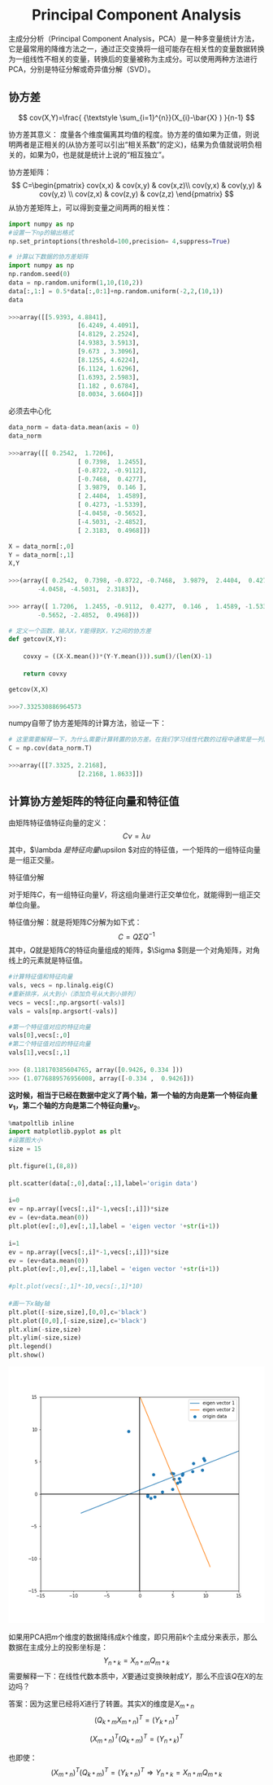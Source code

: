 <center>
     <h1>Principal Component Analysis</h1>
 </center>

主成分分析（Principal Component Analysis，PCA）是一种多变量统计方法，它是最常用的降维方法之一，通过正交变换将一组可能存在相关性的变量数据转换为一组线性不相关的变量，转换后的变量被称为主成分。可以使用两种方法进行 PCA，分别是特征分解或奇异值分解（SVD）。

## 协方差

$$
cov(X,Y)=\frac{ {\textstyle \sum_{i=1}^{n}}(X_{i}-\bar{X} ) }{n-1} 
$$



协方差其意义： 度量各个维度偏离其均值的程度。协方差的值如果为正值，则说明两者是正相关的(从协方差可以引出“相关系数”的定义)，结果为负值就说明负相关的，如果为0，也是就是统计上说的“相互独立”。

协方差矩阵：
$$
C=\begin{pmatrix}
 cov(x,x) & cov(x,y) & cov(x,z)\\
  cov(y,x) & cov(y,y) & cov(y,z) \\
  cov(z,x) & cov(z,y) & cov(z,z)
\end{pmatrix}
$$
从协方差矩阵上，可以得到变量之间两两的相关性：

```python
import numpy as np
#设置一下np的输出格式
np.set_printoptions(threshold=100,precision= 4,suppress=True)
```

```python
# 计算以下数据的协方差矩阵
import numpy as np
np.random.seed(0)
data = np.random.uniform(1,10,(10,2))
data[:,1:] = 0.5*data[:,0:1]+np.random.uniform(-2,2,(10,1))
data

>>>array([[5.9393, 4.8841],
                   [6.4249, 4.4091],
                   [4.8129, 2.2524],
                   [4.9383, 3.5913],
                   [9.673 , 3.3096],
                   [8.1255, 4.6224],
                   [6.1124, 1.6296],
                   [1.6393, 2.5983],
                   [1.182 , 0.6784],
                   [8.0034, 3.6604]])
```

必须去中心化

```python
data_norm = data-data.mean(axis = 0)
data_norm

>>>array([[ 0.2542,  1.7206],
                   [ 0.7398,  1.2455],
                   [-0.8722, -0.9112],
                   [-0.7468,  0.4277],
                   [ 3.9879,  0.146 ],
                   [ 2.4404,  1.4589],
                   [ 0.4273, -1.5339],
                   [-4.0458, -0.5652],
                   [-4.5031, -2.4852],
                   [ 2.3183,  0.4968]])
```

```python
X = data_norm[:,0]
Y = data_norm[:,1]
X,Y

>>>(array([ 0.2542,  0.7398, -0.8722, -0.7468,  3.9879,  2.4404,  0.4273,
        -4.0458, -4.5031,  2.3183]),
        
>>> array([ 1.7206,  1.2455, -0.9112,  0.4277,  0.146 ,  1.4589, -1.5339,
        -0.5652, -2.4852,  0.4968]))
```

```python
# 定义一个函数，输入X，Y能得到X，Y之间的协方差
def getcov(X,Y):

    covxy = ((X-X.mean())*(Y-Y.mean())).sum()/(len(X)-1)

    return covxy
```

```python
getcov(X,X)

>>>7.332530886964573
```



numpy自带了协方差矩阵的计算方法，验证一下：

```python
# 这里需要解释一下，为什么需要计算转置的协方差。在我们学习线性代数的过程中通常是一列向量来表示，但是在实际的运算过程中，我们通常会把每一行当成一个数据，每列当成这个数据的feature。
C = np.cov(data_norm.T)

>>>array([[7.3325, 2.2168],
                   [2.2168, 1.8633]])
```



## 计算协方差矩阵的特征向量和特征值

由矩阵特征值特征向量的定义：
$$
C\nu =\lambda \upsilon 
$$
其中，$\lambda $是特征向量$\upsilon $对应的特征值，一个矩阵的一组特征向量是一组正交量。

特征值分解

对于矩阵$C$，有一组特征向量$V$，将这组向量进行正交单位化，就能得到一组正交单位向量。

特征值分解：就是将矩阵$C$分解为如下式：
$$
C=Q\Sigma Q^{-1} 
$$
其中，$Q$就是矩阵$C$的特征向量组成的矩阵，$\Sigma $则是一个对角矩阵，对角线上的元素就是特征值。

```python
#计算特征值和特征向量
vals, vecs = np.linalg.eig(C)
#重新排序，从大到小（添加负号从大到小排列）
vecs = vecs[:,np.argsort(-vals)]
vals = vals[np.argsort(-vals)]
```

```python
#第一个特征值对应的特征向量
vals[0],vecs[:,0]
#第二个特征值对应的特征向量
vals[1],vecs[:,1]

>>> (8.118170385604765, array([0.9426, 0.334 ]))
>>> (1.0776889576956008, array([-0.334 ,  0.9426]))
```

**这时候，相当于已经在数据中定义了两个轴，第一个轴的方向是第一个特征向量$v_{1}$，第二个轴的方向是第二个特征向量$v_{2}$**。



```python
%matpoltlib inline
import matplotlib.pyplot as plt
#设置图大小
size = 15

plt.figure(1,(8,8))

plt.scatter(data[:,0],data[:,1],label='origin data')

i=0
ev = np.array([vecs[:,i]*-1,vecs[:,i]])*size
ev = (ev+data.mean(0))
plt.plot(ev[:,0],ev[:,1],label = 'eigen vector '+str(i+1))

i=1
ev = np.array([vecs[:,i]*-1,vecs[:,i]])*size
ev = (ev+data.mean(0))
plt.plot(ev[:,0],ev[:,1],label = 'eigen vector '+str(i+1))

#plt.plot(vecs[:,1]*-10,vecs[:,1]*10)

#画一下x轴y轴
plt.plot([-size,size],[0,0],c='black')
plt.plot([0,0],[-size,size],c='black')
plt.xlim(-size,size)
plt.ylim(-size,size)
plt.legend()
plt.show()
```

![pca_1](./images/pca/pca_1.png)

如果用PCA把$m$个维度的数据降纬成$k$个维度，即只用前$k$个主成分来表示，那么数据在主成分上的投影坐标是：
$$
Y_{n*k}=X_{n*m}Q_{m*k}
$$
需要解释一下：在线性代数本质中，$X$要通过变换映射成$Y$，那么不应该$Q$在$X$的左边吗？

答案：因为这里已经将$X$进行了转置。其实$X$的维度是$X_{m*n}$
$$
(Q_{k*m}X_{m*n})^{T}=(Y_{k*n})^{T}
$$

$$
(X_{m*n})^T(Q_{k*m})^T = (Y_{n*k})^T
$$

也即使：
$$
(X_{m*n})^T(Q_{k*m})^T = (Y_{k*n})^T   \Rightarrow  Y_{n*k}=X_{n*m}Q_{m*k}
$$

